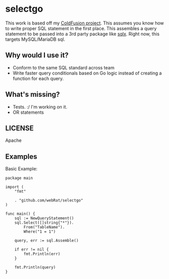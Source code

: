 # selectgo
This work is based off my [ColdFusion project](https://github.com/webRat/select). This assumes you know how to write proper SQL statement in the first place. This assembles a query statement to be passed into a 3rd party package like [sqlx](https://github.com/jmoiron/sqlx). Right now, this targets MySQL/MariaDB sql.

## Why would I use it?
- Conform to the same SQL standard across team
- Write faster query conditionals based on Go logic instead of creating a function for each query.

## What's missing?
- Tests. :/ I'm working on it.
- OR statements

## LICENSE
Apache

## Examples
Basic Example:

```
package main

import (
    "fmt"

    . "github.com/webRat/selectgo"
)

func main() {
    sql := NewQueryStatement()
    sql.Select([]string{"*"}).
        From("TableName").
        Where("1 = 1")

    query, err := sql.Assemble()

    if err != nil {
        fmt.Println(err)
    }

    fmt.Println(query)
}
```

